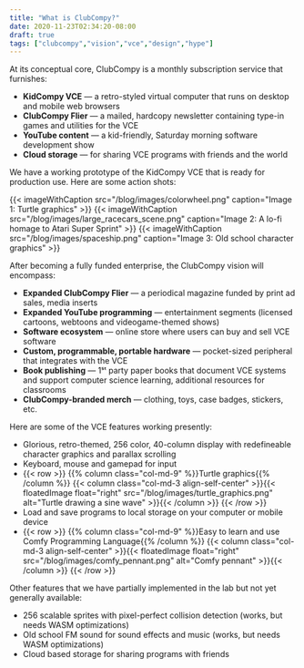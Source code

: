 ```yaml
---
title: "What is ClubCompy?"
date: 2020-11-23T02:34:20-08:00
draft: true
tags: ["clubcompy","vision","vce","design","hype"]
---
```


At its conceptual core, ClubCompy is a monthly subscription service that
furnishes:
* **KidCompy VCE** &mdash; a retro-styled virtual computer that runs on desktop
  and mobile web browsers
* **ClubCompy Flier** &mdash; a mailed, hardcopy newsletter containing
  type-in games and utilities for the VCE
* **YouTube content** &mdash; a kid-friendly, Saturday morning software
  development show
* **Cloud storage** &mdash; for sharing VCE programs with friends and the world

We have a working prototype of the KidCompy VCE that is ready for production
use.  Here are some action shots:

{{< imageWithCaption src="/blog/images/colorwheel.png" caption="Image 1:  Turtle graphics" >}}
{{< imageWithCaption src="/blog/images/large_racecars_scene.png" caption="Image 2:  A lo-fi homage to Atari Super Sprint" >}}
{{< imageWithCaption src="/blog/images/spaceship.png" caption="Image 3:  Old school character graphics" >}}

After becoming a fully funded enterprise, the ClubCompy vision will encompass:
* **Expanded ClubCompy Flier** &mdash; a periodical magazine funded by print ad
  sales, media inserts
* **Expanded YouTube programming** &mdash; entertainment segments (licensed
  cartoons, webtoons and videogame-themed shows)
* **Software ecosystem** &mdash; online store where users can buy and sell
  VCE software
* **Custom, programmable, portable hardware** &mdash; pocket-sized peripheral
  that integrates with the VCE
* **Book publishing** &mdash; 1ˢᵗ party paper books that document VCE systems
  and support computer science learning, additional resources for classrooms
* **ClubCompy-branded merch** &mdash; clothing, toys, case badges, stickers,
  etc.

Here are some of the VCE features working presently:

* Glorious, retro-themed, 256 color, 40-column display with redefineable
  character graphics and parallax scrolling
* Keyboard, mouse and gamepad for input
* {{< row >}}
    {{% column class="col-md-9" %}}Turtle graphics{{% /column %}}
    {{< column class="col-md-3 align-self-center" >}}{{< floatedImage float="right" src="/blog/images/turtle_graphics.png" alt="Turtle drawing a sine wave" >}}{{< /column >}}
  {{< /row >}}
* Load and save programs to local storage on your computer or mobile device
* {{< row >}}
    {{% column class="col-md-9" %}}Easy to learn and use Comfy Programming Language{{% /column %}}
    {{< column class="col-md-3 align-self-center" >}}{{< floatedImage float="right" src="/blog/images/comfy_pennant.png" alt="Comfy pennant" >}}{{< /column >}}
  {{< /row >}}

Other features that we have partially implemented in the lab but not yet
generally available:

* 256 scalable sprites with pixel-perfect collision detection (works, but needs
  WASM optimizations)
* Old school FM sound for sound effects and music (works, but needs WASM
  optimizations)
* Cloud based storage for sharing programs with friends
